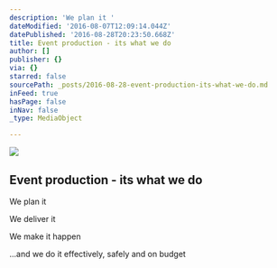 ```yaml
---
description: 'We plan it '
dateModified: '2016-08-07T12:09:14.044Z'
datePublished: '2016-08-28T20:23:50.668Z'
title: Event production - its what we do
author: []
publisher: {}
via: {}
starred: false
sourcePath: _posts/2016-08-28-event-production-its-what-we-do.md
inFeed: true
hasPage: false
inNav: false
_type: MediaObject

---
```

![](https://the-grid-user-content.s3-us-west-2.amazonaws.com/3e01b880-413d-461a-afd2-9521ea8d9fe5.jpg)

## Event production - its what we do

We plan it 

We deliver it 

We make it happen

...and we do it effectively, safely and on budget